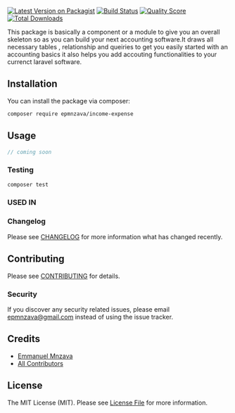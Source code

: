 
[![Latest Version on Packagist](https://img.shields.io/packagist/v/epmnzava/income-expense.svg?style=flat-square)](https://packagist.org/packages/epmnzava/income-expense)
[![Build Status](https://img.shields.io/travis/epmnzava/income-expense/master.svg?style=flat-square)](https://travis-ci.org/epmnzava/income-expense)
[![Quality Score](https://img.shields.io/scrutinizer/g/dbrax/income-expense.svg?style=flat-square)](https://scrutinizer-ci.com/g/dbrax/income-expense)
[![Total Downloads](https://img.shields.io/packagist/dt/epmnzava/income-expense.svg?style=flat-square)](https://packagist.org/packages/epmnzava/income-expense)

This package is basically a component or a module to give you an overall skeleton so as you can build your next accounting software.It draws all necessary tables , relationship and queiries to get you easily started with an accounting basics it also helps you  add accouting functionalities to your currenct laravel software.
## Installation

You can install the package via composer:

```bash
composer require epmnzava/income-expense
```

## Usage

``` php
// coming soon

```

### Testing

``` bash
composer test
```

### USED IN

### Changelog

Please see [CHANGELOG](CHANGELOG.md) for more information what has changed recently.

## Contributing

Please see [CONTRIBUTING](CONTRIBUTING.md) for details.

### Security

If you discover any security related issues, please email epmnzava@gmail.com instead of using the issue tracker.

## Credits

- [Emmanuel Mnzava](https://github.com/dbrax)
- [All Contributors](../../contributors)

## License

The MIT License (MIT). Please see [License File](LICENSE.md) for more information.

